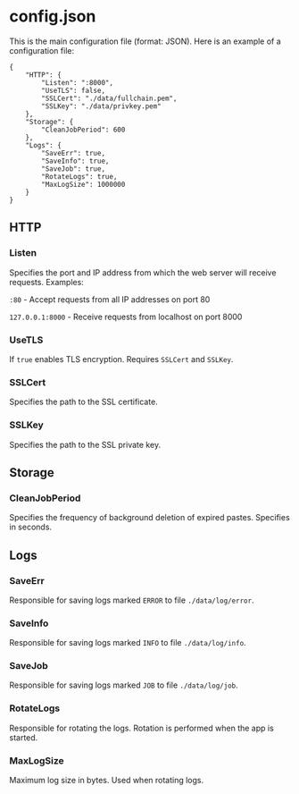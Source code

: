 # config.json
This is the main configuration file (format: JSON).
Here is an example of a configuration file:

```
{
	"HTTP": {
		"Listen": ":8000",
		"UseTLS": false,
		"SSLCert": "./data/fullchain.pem",
		"SSLKey": "./data/privkey.pem"
	},
	"Storage": {
		"CleanJobPeriod": 600
	},
	"Logs": {
		"SaveErr": true,
		"SaveInfo": true,
		"SaveJob": true,
		"RotateLogs": true,
		"MaxLogSize": 1000000
	}
}
```

## HTTP
### Listen
Specifies the port and IP address from which the web server will receive requests. Examples:

`:80` - Accept requests from all IP addresses on port 80

`127.0.0.1:8000` - Receive requests from localhost on port 8000

### UseTLS
If `true` enables TLS encryption. Requires `SSLCert` and `SSLKey`.

### SSLCert
Specifies the path to the SSL certificate.

### SSLKey
Specifies the path to the SSL private key.


## Storage
### CleanJobPeriod
Specifies the frequency of background deletion of expired pastes.
Specifies in seconds.


## Logs
### SaveErr
Responsible for saving logs marked `ERROR` to file `./data/log/error`.

### SaveInfo
Responsible for saving logs marked `INFO` to file `./data/log/info`.

### SaveJob
Responsible for saving logs marked `JOB` to file `./data/log/job`.

### RotateLogs
Responsible for rotating the logs.
Rotation is performed when the app is started.

### MaxLogSize
Maximum log size in bytes. Used when rotating logs.
